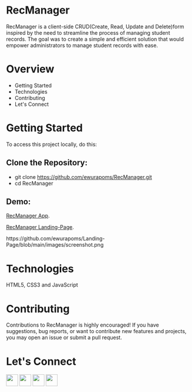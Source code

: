 # RecManager

RecManager is a client-side CRUD(Create, Read, Update and Delete)form inspired 
by the need to streamline the process of managing student records.
The goal was to create a simple and efficient solution that would 
empower administrators to manage student records with ease.

# Overview
- Getting Started
- Technologies
- Contributing
- Let's Connect

# Getting Started
To access this project locally, do this:
## Clone the Repository:
- git clone https://github.com/ewurapoms/RecManager.git
- cd RecManager
## Demo:
<p><a href="https://recmanager-app.onrender.com" target="_blank">RecManager App</a>.</p>
<p><a href="https://recmanager-site.onrender.com" target="_blank">RecManager Landing-Page</a>.</p>
https://github.com/ewurapoms/Landing-Page/blob/main/images/screenshot.png

# Technologies
HTML5, CSS3 and JavaScript 

# Contributing
Contributions to RecManager is highly encouraged! If you have suggestions, bug reports, or want to contribute new features and projects, you may open an issue or submit a pull request.

# Let's Connect
<p align="left"> <a href="https://discord.com/users/abenapomaa#2630" target="_blank" rel="noreferrer"><img src="https://raw.githubusercontent.com/danielcranney/readme-generator/main/public/icons/socials/discord.svg" width="32" height="32" /></a> <a href="https://www.github.com/ewurapoms" target="_blank" rel="noreferrer"><img src="https://raw.githubusercontent.com/danielcranney/readme-generator/main/public/icons/socials/github.svg" width="32" height="32" /></a> <a href="https://www.linkedin.com/in/abena-pomaa-oppong" target="_blank" rel="noreferrer"><img src="https://raw.githubusercontent.com/danielcranney/readme-generator/main/public/icons/socials/linkedin.svg" width="32" height="32" /></a> <a href="https://www.twitter.com/abbenapomaa" target="_blank" rel="noreferrer"><img src="https://raw.githubusercontent.com/danielcranney/readme-generator/main/public/icons/socials/twitter.svg" width="32" height="32" /></a></p>
